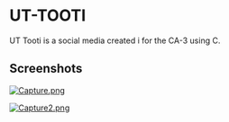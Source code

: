# UT-TOOTI

UT Tooti is a social media created i for the CA-3 using C.

## Screenshots
[![Capture.png](https://i.postimg.cc/LsyVGfqP/Capture.png)](https://postimg.cc/v1V9V4t8)

[![Capture2.png](https://i.postimg.cc/MpqbTtVR/Capture2.png)](https://postimg.cc/nCSQS4dc)
